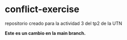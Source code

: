 # conflict-exercise
repositorio creado para la actividad 3 del tp2 de la UTN

**Este es un cambio en la main branch.**